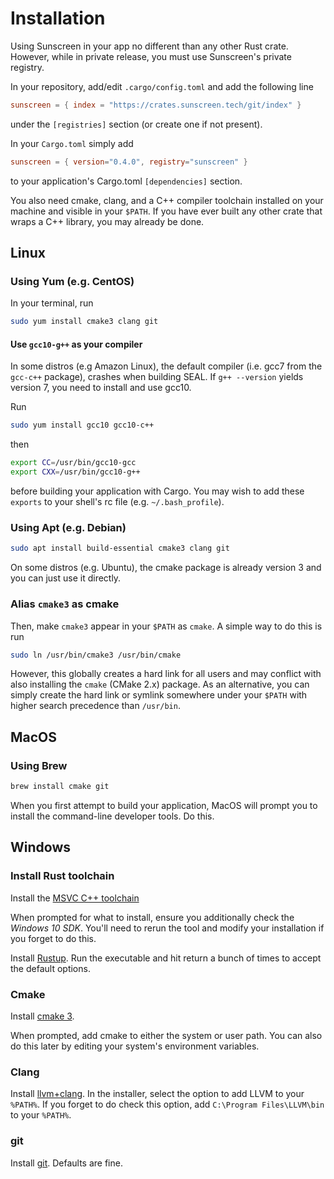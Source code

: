 # Installation

Using Sunscreen in your app no different than any other Rust crate. However, while in private release, you must use Sunscreen's private registry. 

In your repository, add/edit `.cargo/config.toml` and add the following line
```toml
sunscreen = { index = "https://crates.sunscreen.tech/git/index" }
```

under the `[registries]` section (or create one if not present).

In your `Cargo.toml` simply add

```toml
sunscreen = { version="0.4.0", registry="sunscreen" }
```

to your application's Cargo.toml `[dependencies]` section.

You also need cmake, clang, and a C++ compiler toolchain installed on your machine and visible in your `$PATH`. If you have ever built any other crate that wraps a C++ library, you may already be done.

## Linux
### Using Yum (e.g. CentOS)
In your terminal, run

```sh
sudo yum install cmake3 clang git
```

#### Use `gcc10-g++` as your compiler
In some distros (e.g Amazon Linux), the default compiler (i.e. gcc7 from the `gcc-c++` package), crashes when building SEAL. If `g++ --version` yields version 7, you need to install and use gcc10.

Run

```sh
sudo yum install gcc10 gcc10-c++
```

then

```sh
export CC=/usr/bin/gcc10-gcc
export CXX=/usr/bin/gcc10-g++
```

before building your application with Cargo. You may wish to add these `exports` to your shell's rc file (e.g. `~/.bash_profile`).

### Using Apt (e.g. Debian)
```sh
sudo apt install build-essential cmake3 clang git
```

On some distros (e.g. Ubuntu), the cmake package is already version 3 and you can just use it directly.

### Alias `cmake3` as cmake

Then, make `cmake3` appear in your `$PATH` as `cmake`. A simple way to do this is run
```sh
sudo ln /usr/bin/cmake3 /usr/bin/cmake
```

However, this globally creates a hard link for all users and may conflict with also installing the `cmake` (CMake 2.x) package. As an alternative, you can simply create the hard link or symlink somewhere under your `$PATH` with higher search precedence than `/usr/bin`.

## MacOS
### Using Brew
```sh
brew install cmake git
```

When you first attempt to build your application, MacOS will prompt you to install the command-line developer tools. Do this.

## Windows
### Install Rust toolchain
Install the [MSVC C++ toolchain](https://aka.ms/vs/17/release/vs_BuildTools.exe)

When prompted for what to install, ensure you additionally check the *Windows 10 SDK*. You'll need to rerun the tool and modify your installation if you forget to do this.

Install [Rustup](https://win.rustup.rs/x86_64). Run the executable and hit return a bunch of times to accept the default options.

### Cmake
Install [cmake 3](https://github.com/Kitware/CMake/releases/download/v3.23.0-rc2/cmake-3.23.0-rc2-windows-x86_64.msi).

When prompted, add cmake to either the system or user path. You can also do this later by editing your system's environment variables.

### Clang
Install [llvm+clang](https://github.com/llvm/llvm-project/releases/download/llvmorg-13.0.0/LLVM-13.0.0-win64.exe). In the installer, select the option to add LLVM to your `%PATH%`. If you forget to do check this option, add `C:\Program Files\LLVM\bin` to your `%PATH%`.

### git
Install [git](https://git-scm.com/download/win). Defaults are fine.